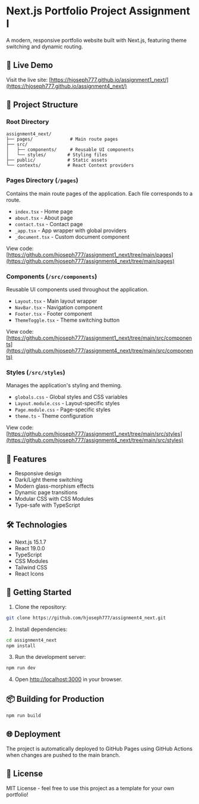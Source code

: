 # Next.js Portfolio Project Assignment I

A modern, responsive portfolio website built with Next.js, featuring theme switching and dynamic routing.

## 🚀 Live Demo
Visit the live site: [https://hjoseph777.github.io/assignment1_next/](https://hjoseph777.github.io/assignment4_next/)

## 📁 Project Structure

### Root Directory
```
assignment4_next/
├── pages/              # Main route pages
├── src/
│   ├── components/     # Reusable UI components
│   └── styles/        # Styling files
├── public/            # Static assets
└── contexts/          # React Context providers
```

### Pages Directory (`/pages`)
Contains the main route pages of the application. Each file corresponds to a route.

- `index.tsx` - Home page
- `about.tsx` - About page
- `contact.tsx` - Contact page
- `_app.tsx` - App wrapper with global providers
- `_document.tsx` - Custom document component

View code: [https://github.com/hjoseph777/assignment1_next/tree/main/pages](https://github.com/hjoseph777/assignment4_next/tree/main/pages)

### Components (`/src/components`)
Reusable UI components used throughout the application.

- `Layout.tsx` - Main layout wrapper
- `NavBar.tsx` - Navigation component
- `Footer.tsx` - Footer component
- `ThemeToggle.tsx` - Theme switching button

View code: [https://github.com/hjoseph777/assignment1_next/tree/main/src/components](https://github.com/hjoseph777/assignment4_next/tree/main/src/components)

### Styles (`/src/styles`)
Manages the application's styling and theming.

- `globals.css` - Global styles and CSS variables
- `Layout.module.css` - Layout-specific styles
- `Page.module.css` - Page-specific styles
- `theme.ts` - Theme configuration

View code: [https://github.com/hjoseph777/assignment1_next/tree/main/src/styles](https://github.com/hjoseph777/assignment4_next/tree/main/src/styles)

## 🎨 Features

- Responsive design
- Dark/Light theme switching
- Modern glass-morphism effects
- Dynamic page transitions
- Modular CSS with CSS Modules
- Type-safe with TypeScript

## 🛠️ Technologies

- Next.js 15.1.7
- React 19.0.0
- TypeScript
- CSS Modules
- Tailwind CSS
- React Icons

## 🚀 Getting Started

1. Clone the repository:
```bash
git clone https://github.com/hjoseph777/assignment4_next.git
```

2. Install dependencies:
```bash
cd assignment4_next
npm install
```

3. Run the development server:
```bash
npm run dev
```

4. Open [http://localhost:3000](http://localhost:3000) in your browser.

## 📦 Building for Production

```bash
npm run build
```

## 🌐 Deployment

The project is automatically deployed to GitHub Pages using GitHub Actions when changes are pushed to the main branch.

## 📝 License

MIT License - feel free to use this project as a template for your own portfolio!
